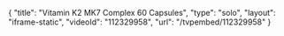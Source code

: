 {
    "title": "Vitamin K2 MK7 Complex  60 Capsules",
    "type": "solo",
    "layout": "iframe-static",
    "videoId": "112329958",
    "url": "\/tvpembed\/112329958"
}